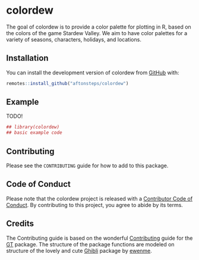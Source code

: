 
<!-- README.md is generated from README.Rmd. Please edit that file -->

# colordew

<!-- badges: start -->
<!-- badges: end -->

The goal of colordew is to provide a color palette for plotting in R,
based on the colors of the game Stardew Valley. We aim to have color
palettes for a variety of seasons, characters, holidays, and locations.

## Installation

You can install the development version of colordew from
[GitHub](https://CRAN.R-project.org) with:

``` r
remotes::install_github("aftonsteps/colordew")
```

## Example

TODO!

``` r
## library(colordew)
## basic example code
```

## Contributing

Please see the `CONTRIBUTING` guide for how to add to this package.

## Code of Conduct

Please note that the colordew project is released with a [Contributor
Code of
Conduct](https://contributor-covenant.org/version/2/0/CODE_OF_CONDUCT.html).
By contributing to this project, you agree to abide by its terms.

## Credits

The Contributing guide is based on the wonderful
[Contributing](https://github.com/rstudio/gt/blob/master/.github/CONTRIBUTING.md)
guide for the [GT](https://github.com/rstudio/gt) package. The structure
of the package functions are modeled on structure of the lovely and cute
[Ghibli](https://github.com/ewenme/ghibli) package by
[ewenme](https://github.com/ewenme).

